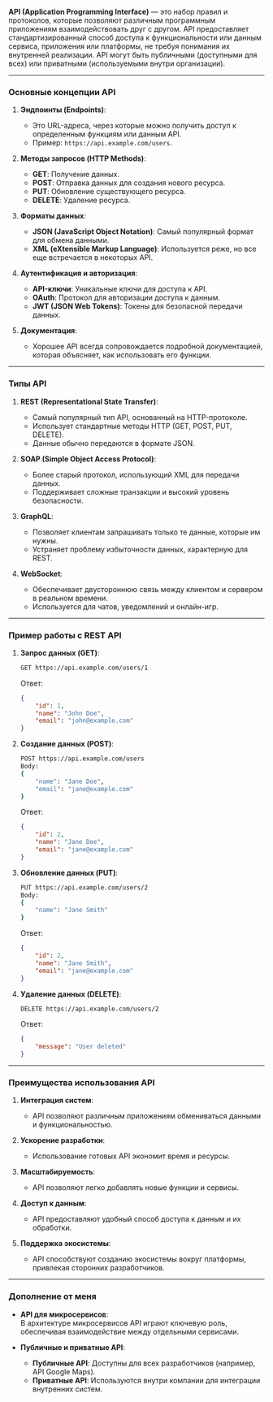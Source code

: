 **API (Application Programming Interface)** — это набор правил и протоколов, которые позволяют различным программным приложениям взаимодействовать друг с другом. API предоставляет стандартизированный способ доступа к функциональности или данным сервиса, приложения или платформы, не требуя понимания их внутренней реализации. API могут быть публичными (доступными для всех) или приватными (используемыми внутри организации).

---

### Основные концепции API

1. **Эндпоинты (Endpoints)**:  
   - Это URL-адреса, через которые можно получить доступ к определенным функциям или данным API.  
   - Пример: `https://api.example.com/users`.  

2. **Методы запросов (HTTP Methods)**:  
   - **GET**: Получение данных.  
   - **POST**: Отправка данных для создания нового ресурса.  
   - **PUT**: Обновление существующего ресурса.  
   - **DELETE**: Удаление ресурса.  

3. **Форматы данных**:  
   - **JSON (JavaScript Object Notation)**: Самый популярный формат для обмена данными.  
   - **XML (eXtensible Markup Language)**: Используется реже, но все еще встречается в некоторых API.  

4. **Аутентификация и авторизация**:  
   - **API-ключи**: Уникальные ключи для доступа к API.  
   - **OAuth**: Протокол для авторизации доступа к данным.  
   - **JWT (JSON Web Tokens)**: Токены для безопасной передачи данных.  

5. **Документация**:  
   - Хорошее API всегда сопровождается подробной документацией, которая объясняет, как использовать его функции.  

---

### Типы API

1. **REST (Representational State Transfer)**:  
   - Самый популярный тип API, основанный на HTTP-протоколе.  
   - Использует стандартные методы HTTP (GET, POST, PUT, DELETE).  
   - Данные обычно передаются в формате JSON.  

2. **SOAP (Simple Object Access Protocol)**:  
   - Более старый протокол, использующий XML для передачи данных.  
   - Поддерживает сложные транзакции и высокий уровень безопасности.  

3. **GraphQL**:  
   - Позволяет клиентам запрашивать только те данные, которые им нужны.  
   - Устраняет проблему избыточности данных, характерную для REST.  

4. **WebSocket**:  
   - Обеспечивает двустороннюю связь между клиентом и сервером в реальном времени.  
   - Используется для чатов, уведомлений и онлайн-игр.  

---

### Пример работы с REST API

1. **Запрос данных (GET)**:  
   ```bash
   GET https://api.example.com/users/1
   ```
   Ответ:  
   ```json
   {
       "id": 1,
       "name": "John Doe",
       "email": "john@example.com"
   }
   ```

2. **Создание данных (POST)**:  
   ```bash
   POST https://api.example.com/users
   Body:
   {
       "name": "Jane Doe",
       "email": "jane@example.com"
   }
   ```
   Ответ:  
   ```json
   {
       "id": 2,
       "name": "Jane Doe",
       "email": "jane@example.com"
   }
   ```

3. **Обновление данных (PUT)**:  
   ```bash
   PUT https://api.example.com/users/2
   Body:
   {
       "name": "Jane Smith"
   }
   ```
   Ответ:  
   ```json
   {
       "id": 2,
       "name": "Jane Smith",
       "email": "jane@example.com"
   }
   ```

4. **Удаление данных (DELETE)**:  
   ```bash
   DELETE https://api.example.com/users/2
   ```
   Ответ:  
   ```json
   {
       "message": "User deleted"
   }
   ```

---

### Преимущества использования API

1. **Интеграция систем**:  
   - API позволяют различным приложениям обмениваться данными и функциональностью.  

2. **Ускорение разработки**:  
   - Использование готовых API экономит время и ресурсы.  

3. **Масштабируемость**:  
   - API позволяют легко добавлять новые функции и сервисы.  

4. **Доступ к данным**:  
   - API предоставляют удобный способ доступа к данным и их обработки.  

5. **Поддержка экосистемы**:  
   - API способствуют созданию экосистемы вокруг платформы, привлекая сторонних разработчиков.  

---

### Дополнение от меня

- **API для микросервисов**:  
   В архитектуре микросервисов API играют ключевую роль, обеспечивая взаимодействие между отдельными сервисами.  

- **Публичные и приватные API**:  
   - **Публичные API**: Доступны для всех разработчиков (например, API Google Maps).  
   - **Приватные API**: Используются внутри компании для интеграции внутренних систем.  